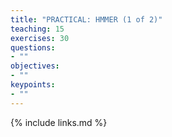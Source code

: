 ```yaml
---
title: "PRACTICAL: HMMER (1 of 2)"
teaching: 15
exercises: 30
questions:
- ""
objectives:
- ""
keypoints:
- ""
---
```


{% include links.md %}

